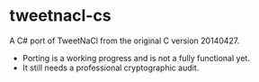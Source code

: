 # tweetnacl-cs

A C# port of TweetNaCl from the original C version 20140427.

- Porting is a working progress and is not a fully functional yet.
- It still needs a professional cryptographic audit. 

